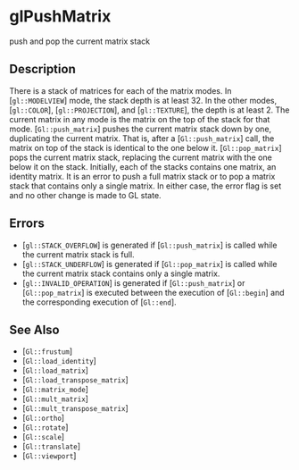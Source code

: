 # glPushMatrix
push and pop the current matrix stack

## Description
There is a stack of matrices for each of the matrix modes. In
  [`gl::MODELVIEW`] mode, the stack depth is at least 32. In the other
  modes, [`gl::COLOR`], [`gl::PROJECTION`], and [`gl::TEXTURE`], the
  depth is at least 2. The current matrix in any mode is the matrix on
  the top of the stack for that mode.
[`Gl::push_matrix`] pushes the current matrix stack down by one,
  duplicating the current matrix. That is, after a [`Gl::push_matrix`]
  call, the matrix on top of the stack is identical to the one below it.
[`Gl::pop_matrix`] pops the current matrix stack, replacing the
  current matrix with the one below it on the stack.
Initially, each of the stacks contains one matrix, an identity matrix.
It is an error to push a full matrix stack or to pop a matrix stack
  that contains only a single matrix. In either case, the error flag is
  set and no other change is made to GL state.

## Errors
- [`gl::STACK_OVERFLOW`] is generated if [`Gl::push_matrix`] is called
  while the current matrix stack is full.
- [`gl::STACK_UNDERFLOW`] is generated if [`Gl::pop_matrix`] is called
  while the current matrix stack contains only a single matrix.
- [`gl::INVALID_OPERATION`] is generated if [`Gl::push_matrix`] or
  [`Gl::pop_matrix`] is executed between the execution of [`Gl::begin`]
  and the corresponding execution of [`Gl::end`].

## See Also
- [`Gl::frustum`]
- [`Gl::load_identity`]
- [`Gl::load_matrix`]
- [`Gl::load_transpose_matrix`]
- [`Gl::matrix_mode`]
- [`Gl::mult_matrix`]
- [`Gl::mult_transpose_matrix`]
- [`Gl::ortho`]
- [`Gl::rotate`]
- [`Gl::scale`]
- [`Gl::translate`]
- [`Gl::viewport`]
